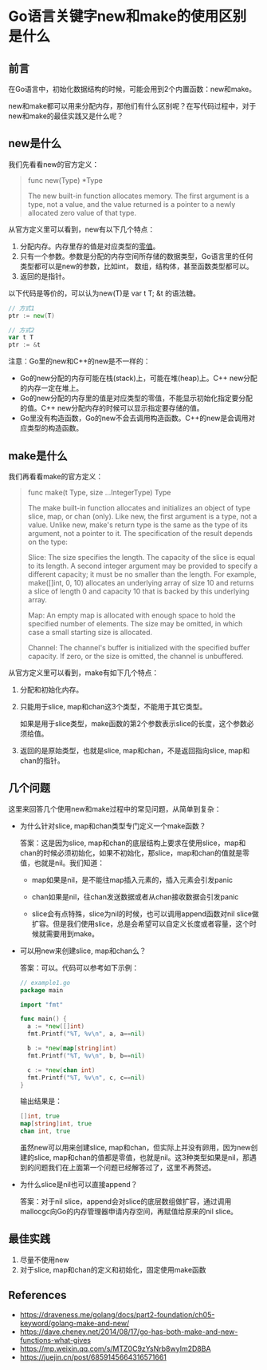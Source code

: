 # Go语言关键字new和make的使用区别是什么

## 前言

在Go语言中，初始化数据结构的时候，可能会用到2个内置函数：new和make。

new和make都可以用来分配内存，那他们有什么区别呢？在写代码过程中，对于new和make的最佳实践又是什么呢？

## new是什么

我们先看看new的官方定义：

> func new(Type) *Type
>
> The new built-in function allocates memory. The first argument is a type, not a value, and the value returned is a pointer to a newly allocated zero value of that type.

从官方定义里可以看到，new有以下几个特点：

1. 分配内存。内存里存的值是对应类型的[零值](../../lesson3)。
2. 只有一个参数。参数是分配的内存空间所存储的数据类型，Go语言里的任何类型都可以是new的参数，比如int， 数组，结构体，甚至函数类型都可以。
3. 返回的是指针。

以下代码是等价的，可以认为new(T)是 var t T; &t 的语法糖。

```go
// 方式1
ptr := new(T)

// 方式2
var t T
ptr := &t
```

注意：Go里的new和C++的new是不一样的：

* Go的new分配的内存可能在栈(stack)上，可能在堆(heap)上。C++ new分配的内存一定在堆上。
* Go的new分配的内存里的值是对应类型的零值，不能显示初始化指定要分配的值。C++ new分配内存的时候可以显示指定要存储的值。
* Go里没有构造函数，Go的new不会去调用构造函数。C++的new是会调用对应类型的构造函数。



## make是什么

我们再看看make的官方定义：

> func make(t Type, size ...IntegerType) Type
>
> The make built-in function allocates and initializes an object of type slice, map, or chan (only). Like new, the first argument is a type, not a value. Unlike new, make's return type is the same as the type of its argument, not a pointer to it. The specification of the result depends on the type:
>
>  Slice: The size specifies the length. The capacity of the slice is
>  equal to its length. A second integer argument may be provided to
>  specify a different capacity; it must be no smaller than the
>  length. For example, make([]int, 0, 10) allocates an underlying array
>  of size 10 and returns a slice of length 0 and capacity 10 that is
>  backed by this underlying array.
>
>  Map: An empty map is allocated with enough space to hold the
>  specified number of elements. The size may be omitted, in which case
>  a small starting size is allocated.
>
>  Channel: The channel's buffer is initialized with the specified
>  buffer capacity. If zero, or the size is omitted, the channel is
>  unbuffered.

从官方定义里可以看到，make有如下几个特点：

1. 分配和初始化内存。

2. 只能用于slice, map和chan这3个类型，不能用于其它类型。

   如果是用于slice类型，make函数的第2个参数表示slice的长度，这个参数必须给值。

3. 返回的是原始类型，也就是slice, map和chan，不是返回指向slice, map和chan的指针。



## 几个问题

这里来回答几个使用new和make过程中的常见问题，从简单到复杂：

* 为什么针对slice, map和chan类型专门定义一个make函数？

  答案：这是因为slice, map和chan的底层结构上要求在使用slice，map和chan的时候必须初始化，如果不初始化，那slice，map和chan的值就是零值，也就是nil。我们知道：

  * map如果是nil，是不能往map插入元素的，插入元素会引发panic

  * chan如果是nil，往chan发送数据或者从chan接收数据会引发panic

  * slice会有点特殊，slice为nil的时候，也可以调用append函数对nil slice做扩容。但是我们使用slice，总是会希望可以自定义长度或者容量，这个时候就需要用到make。

    

* 可以用new来创建slice, map和chan么？

  答案：可以。代码可以参考如下示例：

  ```go
  // example1.go
  package main
  
  import "fmt"
  
  func main() {
  	a := *new([]int)
  	fmt.Printf("%T, %v\n", a, a==nil)
  
  	b := *new(map[string]int)
  	fmt.Printf("%T, %v\n", b, b==nil)
  
  	c := *new(chan int)
  	fmt.Printf("%T, %v\n", c, c==nil)
  }
  ```

  输出结果是：

  ```go
  []int, true
  map[string]int, true
  chan int, true
  ```

  虽然new可以用来创建slice, map和chan，但实际上并没有卵用，因为new创建的slice, map和chan的值都是零值，也就是nil。这3种类型如果是nil，那遇到的问题我们在上面第一个问题已经解答过了，这里不再赘述。

  

* 为什么slice是nil也可以直接append？

  答案：对于nil slice，append会对slice的底层数组做扩容，通过调用mallocgc向Go的内存管理器申请内存空间，再赋值给原来的nil slice。



## 最佳实践

1. 尽量不使用new
2. 对于slice, map和chan的定义和初始化，固定使用make函数



## References

* https://draveness.me/golang/docs/part2-foundation/ch05-keyword/golang-make-and-new/
* https://dave.cheney.net/2014/08/17/go-has-both-make-and-new-functions-what-gives
* https://mp.weixin.qq.com/s/MTZ0C9zYsNrb8wyIm2D8BA
* https://juejin.cn/post/6859145664316571661